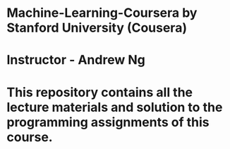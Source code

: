 # Machine-Learning-Coursera by Stanford University (Cousera)
# Instructor - Andrew Ng

# This repository contains all the lecture materials and solution to the programming assignments of this course.  
